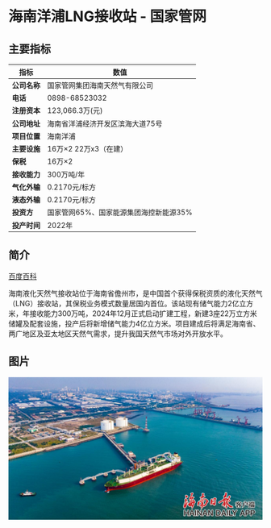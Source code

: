 # 海南洋浦LNG接收站 - 国家管网
## 主要指标
|指标|数值|
|---|--------|
|**公司名称**|国家管网集团海南天然气有限公司|
|**电话**|0898-68523032|
|**注册资本**|123,066.3万(元)|
|**公司地址**|海南省洋浦经济开发区滨海大道75号|
|**项目位置**|海南洋浦|
|**主要设施**|16万×2 22万x3（在建）|
|**保税**|16万×2|
|**接收能力**|300万吨/年|
|**气化外输**|0.2170元/标方|
|**液态外输**|0.2170元/标方|
|**投资方**|国家管网65%、国家能源集团海控新能源35%|
|**投产时间**|2022年|

## 简介

[百度百科](https://baike.baidu.com/item/%E6%B5%B7%E5%8D%97%E6%B6%B2%E5%8C%96%E5%A4%A9%E7%84%B6%E6%B0%94%E6%8E%A5%E6%94%B6%E7%AB%99/65257363)

海南液化天然气接收站位于海南省儋州市，是中国首个获得保税资质的液化天然气（LNG）接收站，其保税业务模式数量居国内首位。该站现有储气能力2亿立方米，年接收能力300万吨，2024年12月正式启动扩建工程，新建3座22万立方米储罐及配套设施，投产后将新增储气能力4亿立方米。项目建成后将满足海南省、两广地区及亚太地区天然气需求，提升我国天然气市场对外开放水平。


## 图片


![海南LNG](./images/rt005_2508221140.png)